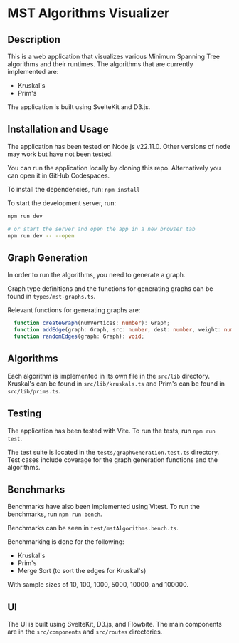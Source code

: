 # MST Algorithms Visualizer

## Description

This is a web application that visualizes various Minimum Spanning Tree algorithms and their runtimes. The algorithms that are currently implemented are:
- Kruskal's
- Prim's

The application is built using SvelteKit and D3.js.

## Installation and Usage

The application has been tested on Node.js v22.11.0.  Other versions of node may work but have not been tested.

You can run the application locally by cloning this repo. Alternatively you can open it in GitHub Codespaces.

To install the dependencies, run: `npm install`

To start the development server, run:

```bash
npm run dev

# or start the server and open the app in a new browser tab
npm run dev -- --open
```

## Graph Generation

In order to run the algorithms, you need to generate a graph. 

Graph type definitions and the functions for generating graphs can be found in `types/mst-graphs.ts`.

Relevant functions for generating graphs are:

```typescript
  function createGraph(numVertices: number): Graph;
  function addEdge(graph: Graph, src: number, dest: number, weight: number): void;
  function randomEdges(graph: Graph): void;
```

## Algorithms

Each algorithm is implemented in its own file in the `src/lib` directory. Kruskal's can be found in `src/lib/kruskals.ts` and Prim's can be found in `src/lib/prims.ts`.

## Testing

The application has been tested with Vite. To run the tests, run `npm run test`.

The test suite is located in the `tests/graphGeneration.test.ts` directory.
Test cases include coverage for the graph generation functions and the algorithms.

## Benchmarks

Benchmarks have also been implemented using Vitest. To run the benchmarks, run `npm run bench`.

Benchmarks can be seen in `test/mstAlgorithms.bench.ts`.

Benchmarking is done for the following:
- Kruskal's
- Prim's
- Merge Sort (to sort the edges for Kruskal's)

With sample sizes of 10, 100, 1000, 5000, 10000, and 100000.

## UI
The UI is built using SvelteKit, D3.js, and Flowbite. The main components are in the `src/components` and `src/routes` directories.